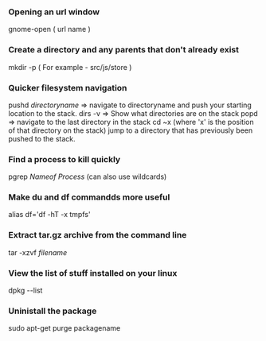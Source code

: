 ### Opening an url window
 
 gnome-open ( url name ) 
 
### Create a directory and any parents that don't already exist
 
 mkdir -p ( For example - src/js/store )


### Quicker filesystem navigation
pushd *directoryname* => navigate to directoryname and push your starting location to the stack.
dirs -v => Show what directories are on the stack
popd => navigate to the last directory in the stack
cd ~x (where 'x' is the position of that directory on the stack) jump to a directory that has previously been pushed to the stack.

### Find a process to kill quickly
pgrep *Nameof Process* (can also use wildcards)

### Make du and df commandds more useful
alias df='df -hT -x tmpfs'

### Extract tar.gz archive from the command line
tar -xzvf *filename*

### View the list of stuff installed on your linux
dpkg --list

### Uninistall the package
sudo apt-get purge packagename


